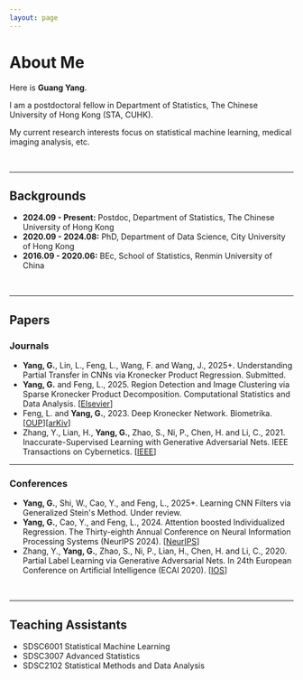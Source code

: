```yaml
---
layout: page
---
```


# About Me

Here is **Guang Yang**.

I am a postdoctoral fellow in Department of Statistics, The Chinese University of Hong Kong (STA, CUHK).

My current research interests focus on statistical machine learning, medical imaging analysis, etc.

<br>

---

## Backgrounds

- **2024.09 - Present:** Postdoc, Department of Statistics, The Chinese University of Hong Kong
- **2020.09 - 2024.08:** PhD, Department of Data Science, City University of Hong Kong
- **2016.09 - 2020.06:** BEc, School of Statistics, Renmin University of China

<br>

---

## Papers

### Journals

- **Yang, G.**, Lin, L., Feng, L., Wang, F. and Wang, J., 2025+. Understanding Partial Transfer in CNNs via Kronecker Product Regression. Submitted.
- **Yang, G.** and Feng, L., 2025. Region Detection and Image Clustering via Sparse Kronecker Product Decomposition. Computational Statistics and Data Analysis. [[Elsevier](https://www.sciencedirect.com/science/article/pii/S0167947325001021)]
- Feng, L. and **Yang, G.**, 2023. Deep Kronecker Network. Biometrika. [[OUP](https://doi.org/10.1093/biomet/asad049)][[arKiv](https://arxiv.org/abs/2210.13327)]
- Zhang, Y., Lian, H., **Yang, G.**, Zhao, S., Ni, P., Chen, H. and Li, C., 2021. Inaccurate-Supervised Learning with Generative Adversarial Nets. IEEE Transactions on Cybernetics. [[IEEE](https://ieeexplore.ieee.org/abstract/document/9526351)]

<hr>

### Conferences

- **Yang, G.**, Shi, W., Cao, Y., and Feng, L., 2025+. Learning CNN Filters via Generalized Stein's Method. Under review.
- **Yang, G.**, Cao, Y., and Feng, L., 2024. Attention boosted Individualized Regression. The Thirty-eighth Annual Conference on Neural Information Processing Systems (NeurIPS 2024). [[NeurIPS](https://openreview.net/forum?id=9xoFciqYIU)]
- Zhang, Y., **Yang, G.**, Zhao, S., Ni, P., Lian, H., Chen, H. and Li, C., 2020. Partial Label Learning via Generative Adversarial Nets. In 24th European Conference on Artificial Intelligence (ECAI 2020). [[IOS](https://ebooks.iospress.nl/doi/10.3233/FAIA200279)]

<br>

---

## Teaching Assistants

- SDSC6001 Statistical Machine Learning
- SDSC3007 Advanced Statistics
- SDSC2102 Statistical Methods and Data Analysis

<br>
